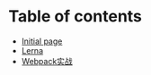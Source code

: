# Table of contents

* [Initial page](README.md)
* [Lerna](lerna.md)
* [Webpack实战](webpack-shi-zhan.md)

